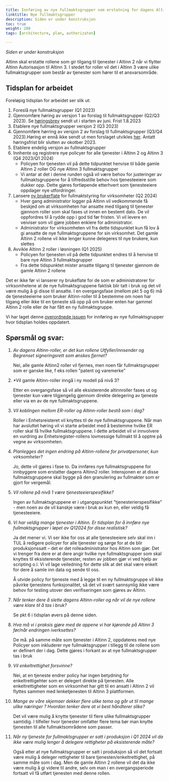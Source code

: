 ```yaml
---
title: Innføring av nye fullmaktsgrupper som erstatning for dagens Altinn 2 roller
linktitle: Nye fullmaktsgrupper
description: Siden er under konstruksjon 
toc: true
weight: 200
tags: [architecture, plan, authorizaton]

---
```

*Siden er under konstruksjon*

Altinn skal erstatte rollene som gir tilgang til tjenester i Altinn 2 når vi flytter Altinn Autorisasjon til Altinn 3. I stedet for roller vil det i Altinn 3 være ulike fullmaktsgrupper som består av tjenester som hører til et ansvarsområde. 

## Tidsplan for arbeidet
Foreløpig tidsplan for arbeidet ser slik ut: 

1. Foreslå nye fullmaktsgrupper (Q1 2023)
2. Gjennomføre høring av versjon 1 av forslag til fullmaktsgrupper (Q2/Q3 2023). Se [høringsbrev](https://docs.altinn.studio/authorization/migration/informasjon-sent/letter-accessgroupes/) sendt ut i starten av juni. Frist 1.8.2023
3. Etablere nye fullmaktsgrupper versjon 2 (Q3 2023)
4. Gjennomføre hørring av versjon 2 av forslag til fullmaktsgrupper (Q3/Q4 2023).Høring er ennå ikke sendt ut men forslaget utvikles [her](). Antatt høringsfrist blir slutten av okotber 2023.
5. Etablere endelig versjon av fullmaktsgrupper  
6. Innhente og registrere nye policyer for alle tjenester i Altinn 2 og Altinn 3 (Q4 2023/Q1 2024)
   - Policyen for tjenesten vil på dette tidpunktet henvise til både gamle Altinn 2 roller OG nye Altinn 3 fullmaktsgrupper
   - Vi antar at det i denne runden også vil være behov for justeringer av fullmaktsgruppene for å tilfredsstille behov hos tjenesteeiere som dukker opp. Dette gjøres fortløpende etterhvert som tjenesteeiere oppdager nye utfordringer. 
7. Lansere [ny brukerflate](/authorization/migration/#nye-tilgangsgrupper-og-ny-brukerflate-for-tilgangsstyring-for-virksomheter) for fullmaktstyring for virksomheter (Q2 2024)
   - Hver gang administrator logger på Altinn vil vedkommende få beskjed om at virksomheten har ansatte med tilgang til tjenester gjennom roller som skal fases ut innen en bestemt dato. De vil oppfordres til å rydde opp i god tid før fristen. Vi vil levere en veiviser som vil gjøre jobben enklere for administrator. 
   - Administrator for virksomheten vil fra dette tidspunktet kun få lov å gi ansatte de nye fullmaktsgruppene for sin virksomhet. Det gamle Altinn 2 rollene vil ikke lenger kunne delegeres til nye brukere, kun slettes
8. Avvikle Altinn 2 roller i løsningen (Q1 2025)
   - Policyen for tjenesten vil på dette tidpunktet endres til å henvise til bare nye Altinn 3 fullmaktsgrupper
   - Fra dette tidspunktet mister ansatte tilgang til tjenester gjennom de gamle Altinn 2 rollene

 Det er ikke før vi lanserer ny brukeflate for de som er administratorer for virksomhetene at de nye fullmaktsgruppene faktisk blir tatt i bruk og det vil være mulig å gi disse til ansatte. 
 I en overgangsfase (mellom pkt 5 og 6) må de tjenesteeierne som bruker Altinn-roller til å bestemme om noen har tilgang eller ikke til en tjeneste slå opp på om bruker enten har gammel Altinn 2 rolle eller de har fått en ny fullmaktsgruppe. 

 Vi har laget denne [overordnede issuen](https://github.com/Altinn/altinn-access-groups/issues/6) for innføring av nye fullmaktsgrupper hvor tidsplan holdes oppdatert. 


## Spørsmål og svar: 
1.	*Av dagens Altinn-roller, er det kun rollene Utfyller/innsender og Begrenset signeringsrett som ønskes fjernet?*
     
      Nei, alle gamle Altinn2 roller vil fjernes, men noen får fullmaktsgrupper som er ganske like, f eks rollen "patent og varemerke"
2. *Vil gamle Altinn-roller inngå i ny modell på nivå 3? 
      
      Etter en overgangsfase så vil alle eksisterende altinnroller fases ut og tjenester kun være tilgjengelig gjennom direkte delegering av tjeneste eller via en av de nye fullmaktsgruppene. 
3. *Vil koblingen mellom ER-roller og Altinn-roller bestå som i dag?*
      
      Roller i Enhetsreisteret vil knyttes til de nye fullmaktsgruppene. Når man har avsluttet høring vil vi starte arbeidet med å bestemme hvilke ER roller skal få hvilke fullmaktsgruppene. I dette arbeidet vil vi innvolvere en vurdring av Enhetsregister-rollens lovmessige fullmakt til å opptre på vegne av virksomheten. 
4. *Planlegges det ingen endring på Altinn-rollene for privatpersoner, kun virksomheter?* 
     
      Jo, dette vil gjøres i fase to. Da innføres nye fullmaktsgruppene for innbyggere som erstatter dagens Altinn2 roller. Intensjonen er at disse fullmaktsgruppene skal bygge på den granulering av fullmakter som er gjort for vergemål. 
5. *Vil rollene på nivå 1 være tjenesteeierspesifikke?*
      
    Ingen av fullmaktsgruppene er i utgangspunktet "tjenesterierspesifikke" - men noen av de vil kanskje være i bruk av kun en, eller veldig få tjenesteeiere. 
6. *Vi har veldig mange tjenester i Altinn. Er tidsplan for å innføre nye fullmaktsgrupper i løpet av Q12024 for disse realistisk?* 
      
      Ja det mener vi. 
      Vi ser ikke for oss at alle tjenesteeiere selv skal inn i TUL å redigere policyer for alle tjenester og sørge for at de blir produksjonssatt  – det er det rolleadministrator hos Altinn som gjør. 
      Det vi trenger fra dere er at dere angir hvilke nye fullmaktsgrupper som skal knyttes til eksisterende tjenester, resten av jobben gjør vi ved hjelp av scripting o.l.
      Vi vil lage veiledning for dette slik at det skal være enkelt for dere å samle inn data og sende til oss.

      Å utvide policy for tjeneste med å legge til en ny fullmaktsgruppe vil ikke påvirke tjenestens funksjonalitet, så det vil svært sannsynlig ikke være behov for testing utover den verifiseringen som gjøres av Altinn. 
7. *Når tenker dere å slette dagens Altinn-roller og når vil de nye rollene være klare til å tas i bruk?*
      
      Se pkt 6 i tidsplan øvers på denne siden. 
 
 8. *Hva må vi i praksis gjøre med de appene vi har kjørende på Altinn 3 før/når endringen iverksettes?*

      De må. på samme måte som tjenester i Altinn 2, oppdateres med nye Policyer som inkluderer nye fullmaktsgrupper i tillegg til de rollene som er definert der i dag. Dette gjøres i forkant av at nye fullmaktsgrupper tas i bruk
 9. *Vil enkeltrettighet forsvinne?*

      Nei, at en tjeneste endrer policy har ingen betydning for enkeltrettigehter som er delegert direkte på tjenesten. Alle enkeltrettigheter som en virksomhet har gitt til en ansatt i Altinn 2 vil flyttes sammen med lenketjenesten til Altinn 3 plattformen. 

 10. *Mange av våre skjemaer dekker flere ulike tema og går ut til mange ulike næringer ? Hvordan tenker dere at vi best håndterer slike?*

      Det vil være mulig å knytte tjenester til flere ulike fullmaktsgrupper samtidig. I tilfeller hvor tjenester omfatter flere tema bør man knytte tjenesten til alle fullmaktsområdene som passer.

11. *Når ny tjeneste for fullmaktsgrupper er satt i produksjon i Q1 2024 vil da ikke være mulig lenger å delegere rettigheter på eksisterende måte?*

       Også etter at nye fullmaktsgrupper er satt i produksjon så vil det fortsatt være mulig å deleger rettigheter til bare tjenesten/enkeltrettighet, på samme måte som i dag. 
       Men de gamle Altinn 2 rollene vil det da ikke være mulig å gi videre til andre, selv om man i en overgangsperiode fortsatt vil få utført tjenesten med denne rollen. 

